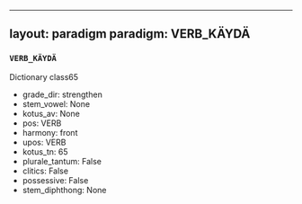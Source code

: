
---
layout: paradigm
paradigm: VERB_KÄYDÄ
---
### ` VERB_KÄYDÄ `

Dictionary class65
* grade_dir: strengthen
* stem_vowel: None
* kotus_av: None
* pos: VERB
* harmony: front
* upos: VERB
* kotus_tn: 65
* plurale_tantum: False
* clitics: False
* possessive: False
* stem_diphthong: None
